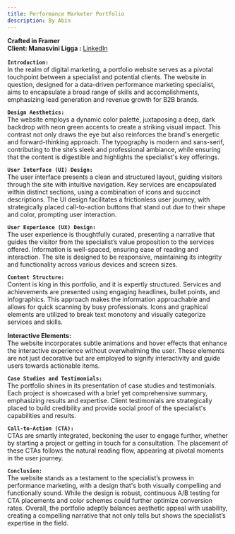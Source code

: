 ```yaml
---
title: Performance Marketer Portfolio
description: By Abin
---
```

**Crafted in Framer \
Client: Manasvini Ligga :** [LinkedIn](https://www.linkedin.com/in/manasviniligga/)**\
\
`Introduction:`** \
In the realm of digital marketing, a portfolio website serves as a pivotal touchpoint between a specialist and potential clients. The website in question, designed for a data-driven performance marketing specialist, aims to encapsulate a broad range of skills and accomplishments, emphasizing lead generation and revenue growth for B2B brands.

**`Design Aesthetics:`**\
The website employs a dynamic color palette, juxtaposing a deep, dark backdrop with neon green accents to create a striking visual impact. This contrast not only draws the eye but also reinforces the brand's energetic and forward-thinking approach. The typography is modern and sans-serif, contributing to the site’s sleek and professional ambiance, while ensuring that the content is digestible and highlights the specialist's key offerings.

**`User Interface (UI) Design:`**\
The user interface presents a clean and structured layout, guiding visitors through the site with intuitive navigation. Key services are encapsulated within distinct sections, using a combination of icons and succinct descriptions. The UI design facilitates a frictionless user journey, with strategically placed call-to-action buttons that stand out due to their shape and color, prompting user interaction.

**`User Experience (UX) Design:`** \
The user experience is thoughtfully curated, presenting a narrative that guides the visitor from the specialist’s value proposition to the services offered. Information is well-spaced, ensuring ease of reading and interaction. The site is designed to be responsive, maintaining its integrity and functionality across various devices and screen sizes.

**`Content Structure:`** \
Content is king in this portfolio, and it is expertly structured. Services and achievements are presented using engaging headlines, bullet points, and infographics. This approach makes the information approachable and allows for quick scanning by busy professionals. Icons and graphical elements are utilized to break text monotony and visually categorize services and skills.

**Interactive Elements:**\
The website incorporates subtle animations and hover effects that enhance the interactive experience without overwhelming the user. These elements are not just decorative but are employed to signify interactivity and guide users towards actionable items.

**`Case Studies and Testimonials:`** \
The portfolio shines in its presentation of case studies and testimonials. Each project is showcased with a brief yet comprehensive summary, emphasizing results and expertise. Client testimonials are strategically placed to build credibility and provide social proof of the specialist's capabilities and results.

**`Call-to-Action (CTA):`** \
CTAs are smartly integrated, beckoning the user to engage further, whether by starting a project or getting in touch for a consultation. The placement of these CTAs follows the natural reading flow, appearing at pivotal moments in the user journey.

**`Conclusion:`**\
The website stands as a testament to the specialist’s prowess in performance marketing, with a design that's both visually compelling and functionally sound. While the design is robust, continuous A/B testing for CTA placements and color schemes could further optimize conversion rates. Overall, the portfolio adeptly balances aesthetic appeal with usability, creating a compelling narrative that not only tells but shows the specialist’s expertise in the field.